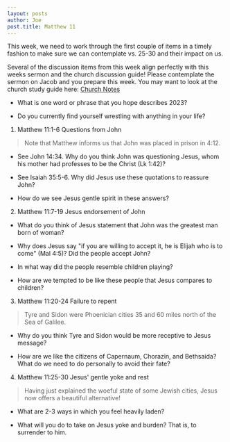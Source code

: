 ```yaml
---
layout: posts
author: Joe
post.title: Matthew 11
---
```


This week, we need to work through the first couple of items in a timely
fashion to make sure we can contemplate vs. 25-30 and their impact on
us.


Several of the discussion items from this week align perfectly with this
weeks sermon and the church discussion guide! Please contemplate the
sermon on Jacob and you prepare this week. You may want to look at the
church study guide here:
[Church Notes]

-   What is one word or phrase that you hope describes 2023?

-   Do you currently find yourself wrestling with anything in your life?

1.  Matthew 11:1-6 Questions from John

> Note that Matthew informs us that John was placed in prison in 4:12.

-   See John 14:34. Why do you think John was questioning Jesus, whom
    his mother had professes to be the Christ (Lk 1:42)?

-   See Isaiah 35:5-6. Why did Jesus use these quotations to reassure
    John?

-   How do we see Jesus gentle spirit in these answers?

2.  Matthew 11:7-19 Jesus endorsement of John

-   What do you think of Jesus statement that John was the greatest man
    born of woman?

-   Why does Jesus say \"if you are willing to accept it, he is Elijah
    who is to come\" (Mal 4:5)? Did the people accept John?

-   In what way did the people resemble children playing?

-   How are we tempted to be like these people that Jesus compares to
    children?

3.  Matthew 11:20-24 Failure to repent

> Tyre and Sidon were Phoenician cities 35 and 60 miles north of the Sea
> of Galilee.

-   Why do you think Tyre and Sidon would be more receptive to Jesus
    message?

-   How are we like the citizens of Capernaum, Chorazin, and Bethsaida?
    What do we need to do personally to avoid their fate?

4.  Matthew 11:25-30 Jesus\' gentle yoke and rest

> Having just explained the woeful state of some Jewish cities, Jesus
> now offers a beautiful alternative!

-   What are 2-3 ways in which you feel heavily laden?


-   What will you do to take on Jesus yoke and burden? That is, to
    surrender to him.

 


[Church Notes]: https://s3-us-west-1.amazonaws.com/faithnetworkuserfilestore/FAITHNETWORK_USERFILESTORE/FAITHNETWORK_USERFILESTORE/filecabinet/ministries/390f79c7-2313-405e-aac3-dd11f7453c71/Fillable%20Seven%20Choices%20SGSG.pdf